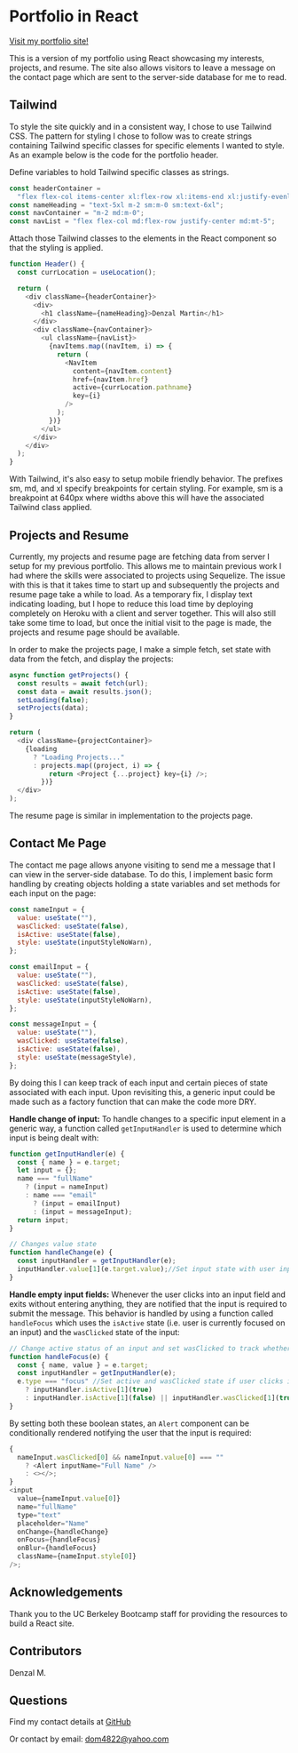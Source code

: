# Portfolio in React

[Visit my portfolio site!](https://dmartin4820.github.io/)

This is a version of my portfolio using React showcasing my interests, projects, and resume. The site also allows visitors to leave a message on the contact page which are sent to the server-side database for me to read.

## Tailwind

To style the site quickly and in a consistent way, I chose to use Tailwind CSS. The pattern for styling I chose to follow was to create strings containing Tailwind specific classes for specific elements I wanted to style. As an example below is the code for the portfolio header. 


Define variables to hold Tailwind specific classes as strings.
```javascript
const headerContainer =
  "flex flex-col items-center xl:flex-row xl:items-end xl:justify-evenly bg-green-300 sm:p-10 text-white";
const nameHeading = "text-5xl m-2 sm:m-0 sm:text-6xl";
const navContainer = "m-2 md:m-0";
const navList = "flex flex-col md:flex-row justify-center md:mt-5";
```
Attach those Tailwind classes to the elements in the React component so that the styling is applied.
```javascript
function Header() {
  const currLocation = useLocation();

  return (
    <div className={headerContainer}>
      <div>
        <h1 className={nameHeading}>Denzal Martin</h1>
      </div>
      <div className={navContainer}>
        <ul className={navList}>
          {navItems.map((navItem, i) => {
            return (
              <NavItem
                content={navItem.content}
                href={navItem.href}
                active={currLocation.pathname}
                key={i}
              />
            );
          })}
        </ul>
      </div>
    </div>
  );
}
```

With Tailwind, it's also easy to setup mobile friendly behavior. The prefixes sm, md, and xl specify breakpoints for certain styling. For example, sm is a breakpoint at 640px where widths above this will have the associated Tailwind class applied.

## Projects and Resume

Currently, my projects and resume page are fetching data from server I setup for my previous portfolio. This allows me to maintain previous work I had where the skills were associated to projects using Sequelize. The issue with this is that it takes time to start up and subsequently the projects and resume page take a while to load. As a temporary fix, I display text indicating loading, but I hope to reduce this load time by deploying completely on Heroku with a client and server together. This will also still take some time to load, but once the initial visit to the page is made, the projects and resume page should be available.

In order to make the projects page, I make a simple fetch, set state with data from the fetch, and display the projects:

```javascript
async function getProjects() {
  const results = await fetch(url);
  const data = await results.json();
  setLoading(false);
  setProjects(data);
}
```

```javascript
return (
  <div className={projectContainer}>
    {loading
      ? "Loading Projects..."
      : projects.map((project, i) => {
          return <Project {...project} key={i} />;
        })}
  </div>
);
```

The resume page is similar in implementation to the projects page.

## Contact Me Page

The contact me page allows anyone visiting to send me a message that I can view in the server-side database. To do this, I implement basic form handling by creating objects holding a state variables and set methods for each input on the page:

```javascript
const nameInput = {
  value: useState(""),
  wasClicked: useState(false),
  isActive: useState(false),
  style: useState(inputStyleNoWarn),
};

const emailInput = {
  value: useState(""),
  wasClicked: useState(false),
  isActive: useState(false),
  style: useState(inputStyleNoWarn),
};

const messageInput = {
  value: useState(""),
  wasClicked: useState(false),
  isActive: useState(false),
  style: useState(messageStyle),
};
```
By doing this I can keep track of each input and certain pieces of state associated with each input. Upon revisiting this, a generic input could be made such as a factory function that can make the code more DRY. 

**Handle change of input:**
To handle changes to a specific input element in a generic way, a function called `getInputHandler` is used to determine which input is being dealt with:

```javascript
function getInputHandler(e) {
  const { name } = e.target;
  let input = {};
  name === "fullName"
    ? (input = nameInput)
    : name === "email"
      ? (input = emailInput)
      : (input = messageInput);
  return input;
}

// Changes value state
function handleChange(e) {
  const inputHandler = getInputHandler(e);
  inputHandler.value[1](e.target.value);//Set input state with user input
}
```

**Handle empty input fields:**
Whenever the user clicks into an input field and exits without entering anything, they are notified that the input is required to submit the message. This behavior is handled by using a function called `handleFocus` which uses the `isActive` state (i.e. user is currently focused on an input) and the `wasClicked` state of the input:

```javascript
// Change active status of an input and set wasClicked to track whether error is displayed
function handleFocus(e) {
  const { name, value } = e.target;
  const inputHandler = getInputHandler(e);
  e.type === "focus" //Set active and wasClicked state if user clicks into input element
    ? inputHandler.isActive[1](true)
    : inputHandler.isActive[1](false) || inputHandler.wasClicked[1](true);
}
```

By setting both these boolean states, an `Alert` component can be conditionally rendered notifying the user that the input is required:

```javascript
{
  nameInput.wasClicked[0] && nameInput.value[0] === "" 
    ? <Alert inputName="Full Name" /> 
    : <></>;
}
<input
  value={nameInput.value[0]}
  name="fullName"
  type="text"
  placeholder="Name"
  onChange={handleChange}
  onFocus={handleFocus}
  onBlur={handleFocus}
  className={nameInput.style[0]}
/>;
```

## Acknowledgements

Thank you to the UC Berkeley Bootcamp staff for providing the resources to build a React site.

## Contributors

Denzal M.

## Questions

Find my contact details at [GitHub](https://github.com/dmartin4820)

Or contact by email: dom4822@yahoo.com
